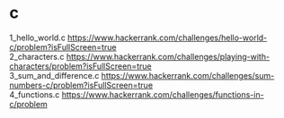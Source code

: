 # c
1_hello_world.c https://www.hackerrank.com/challenges/hello-world-c/problem?isFullScreen=true   
2_characters.c https://www.hackerrank.com/challenges/playing-with-characters/problem?isFullScreen=true   
3_sum_and_difference.c https://www.hackerrank.com/challenges/sum-numbers-c/problem?isFullScreen=true    
4_functions.c https://www.hackerrank.com/challenges/functions-in-c/problem